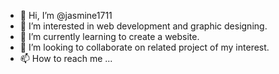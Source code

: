 - 👋 Hi, I’m @jasmine1711
- 👀 I’m interested in web development and graphic designing.
- 🌱 I’m currently learning to create a website.
- 💞️ I’m looking to collaborate on related project of my interest.
- 📫 How to reach me ...

<!---
jasmine1711/jasmine1711 is a ✨ special ✨ repository because its `README.md` (this file) appears on your GitHub profile.
You can click the Preview link to take a look at your changes.
--->

